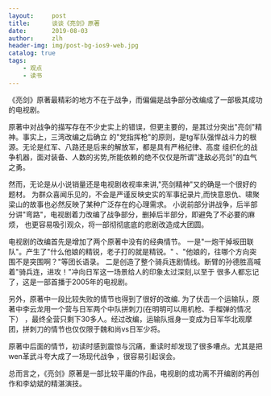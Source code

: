 ```yaml
---
layout:     post
title:      谈谈《亮剑》原著
date:       2019-08-03
author:     zlh
header-img: img/post-bg-ios9-web.jpg
catalog: true
tags:
    - 观点
    - 读书
---
```


《亮剑》原著最精彩的地方不在于战争，而偏偏是战争部分改编成了一部极其成功的电视剧。

原著中对战争的描写存在不少史实上的错误，但更主要的，是其过分突出"亮剑"精神。事实上，三湾改编之后确立
的"党指挥枪"的原则，是tg军队强悍战斗力的根源。无论是红军、八路还是后来的解放军，都是具有严格纪律、高度
组织化的战争机器，面对装备、人数的劣势,所能依赖的绝不仅仅是所谓"逢敌必亮剑"的血气之勇。

然而，无论是从小说销量还是电视剧收视率来讲,"亮剑精神"又的确是一个很好的题材。
为群众喜闻乐见的，不会是严谨反映史实的军事纪录片,而快意恩仇、啸聚梁山的故事也必然反映了某种广泛存在的心理需求。
小说前部分讲战争，后半部分讲"弯路"，电视剧着力改编了战争部分，删掉后半部分，即避免了不必要的麻烦，
也更容易吸引观众，将一部彻彻底底的悲剧改造成大团圆。


电视剧的改编首先是增加了两个原著中没有的经典情节。
一是"一炮干掉坂田联队"。产生了"什么他娘的精锐，老子打的就是精锐。" 
、"他娘的，往哪个方向突围不是突围啊？"等团长语录。
二是创造了整个骑兵连剧情线。断臂的孙德胜高喊着"骑兵连，进攻！"冲向日军这一场景给人的印象太过深刻,以至于
很多人都忘记了，这是一部首播于2005年的电视剧。

另外，原著中一段比较失败的情节也得到了很好的改编.
为了伏击一个运输队，原著中李云龙用一个营与日军两个中队拼刺刀(在明明可以用机枪、手榴弹的情况下）
，最终全营只剩下30多人。经过改编，运输队摇身一变成为日军华北观摩团，拼刺刀的情节也仅仅限于魏和尚vs日军少将。

原著中后面的情节，初读时感到震惊与沉痛，重读时却发现了很多嘈点。尤其是把wen革武斗夸大成了一场现代战争
，很容易引起误会。

总而言之，《亮剑》原著是一部比较平庸的作品，电视剧的成功离不开编剧的再创作和李幼斌的精湛演技。




